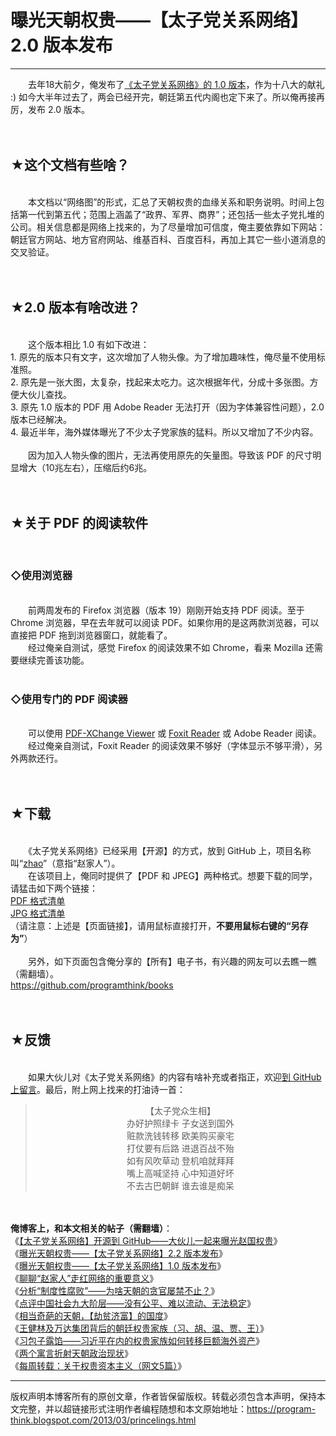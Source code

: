 # 曝光天朝权贵——【太子党关系网络】2.0 版本发布 

-----

<div class="post-body entry-content">
　　去年18大前夕，俺发布了<a href="../../2012/11/princelings.md">《太子党关系网络》的 1.0 版本</a>，作为十八大的献礼 :) 如今大半年过去了，两会已经开完，朝廷第五代内阁也定下来了。所以俺再接再厉，发布 2.0 版本。<br/>
<a name="more"></a><br/>
<br/>
<h2>★这个文档有些啥？</h2><br/>
　　本文档以“网络图”的形式，汇总了天朝权贵的血缘关系和职务说明。时间上包括第一代到第五代；范围上涵盖了“政界、军界、商界”；还包括一些太子党扎堆的公司。相关信息都是网络上找来的，为了尽量增加可信度，俺主要依靠如下网站：朝廷官方网站、地方官府网站、维基百科、百度百科，再加上其它一些小道消息的交叉验证。<br/>
<br/>
<br/>
<h2>★2.0 版本有啥改进？</h2><br/>
　　这个版本相比 1.0 有如下改进：<br/>
1. 原先的版本只有文字，这次增加了人物头像。为了增加趣味性，俺尽量不使用标准照。<br/>
2. 原先是一张大图，太复杂，找起来太吃力。这次根据年代，分成十多张图。方便大伙儿查找。<br/>
3. 原先 1.0 版本的 PDF 用 Adobe Reader 无法打开（因为字体兼容性问题），2.0 版本已经解决。<br/>
4. 最近半年，海外媒体曝光了不少太子党家族的猛料。所以又增加了不少内容。<br/>
<br/>
　　因为加入人物头像的图片，无法再使用原先的矢量图。导致该 PDF 的尺寸明显增大（10兆左右），压缩后约6兆。<br/>
<br/>
<br/>
<h2>★关于 PDF 的阅读软件</h2><br/>
<h3>◇使用浏览器</h3><br/>
　　前两周发布的 Firefox 浏览器（版本 19）刚刚开始支持 PDF 阅读。至于 Chrome 浏览器，早在去年就可以阅读 PDF。如果你用的是这两款浏览器，可以直接把 PDF 拖到浏览器窗口，就能看了。<br/>
　　经过俺亲自测试，感觉 Firefox 的阅读效果不如 Chrome，看来 Mozilla 还需要继续完善该功能。<br/>
<br/>
<h3>◇使用专门的 PDF 阅读器</h3><br/>
　　可以使用 <a href="http://www.tracker-software.com/product/pdf-xchange-viewer" rel="nofollow" target="_blank">PDF-XChange Viewer</a> 或 <a href="http://www.foxitsoftware.com/Secure_PDF_Reader/" rel="nofollow" target="_blank">Foxit Reader</a> 或 Adobe Reader 阅读。<br/>
　　经过俺亲自测试，Foxit Reader 的阅读效果不够好（字体显示不够平滑），另外两款还行。<br/>
<br/>
<br/>
<h2>★下载</h2><br/>
　　《太子党关系网络》已经采用【开源】的方式，放到 GitHub 上，项目名称叫“<a href="https://github.com/programthink/zhao/" target="_blank">zhao</a>”（意指“赵家人”）。<br/>
　　在该项目上，俺同时提供了【PDF 和 JPEG】两种格式。想要下载的同学，请猛击如下两个链接：<br/>
<a href="https://github.com/programthink/zhao/tree/master/download/pdf" rel="nofollow" target="_blank">PDF 格式清单</a><br/>
<a href="https://github.com/programthink/zhao/tree/master/download/jpg" rel="nofollow" target="_blank">JPG 格式清单</a><br/>
（请注意：上述是【页面链接】，请用鼠标直接打开，<b>不要用鼠标右键的“另存为”</b>）<br/>
<br/>
　　另外，如下页面包含俺分享的【所有】电子书，有兴趣的网友可以去瞧一瞧（需翻墙）。<br/>
<a href="https://github.com/programthink/books" target="_blank">https://github.com/programthink/books</a><br/>
<br/>
<br/>
<h2>★反馈</h2><br/>
　　如果大伙儿对《太子党关系网络》的内容有啥补充或者指正，欢迎<a href="https://github.com/programthink/zhao/issues" rel="nofollow" target="_blank">到 GitHub 上留言</a>。最后，附上网上找来的打油诗一首：<br/>
<blockquote><center>【太子党众生相】<br/>
办好护照绿卡 子女送到国外<br/>
赃款洗钱转移 欧美购买豪宅<br/>
打仗要有后路 进退百战不殆<br/>
如有风吹草动 登机咱就拜拜<br/>
嘴上高喊坚持 心中知道好坏<br/>
不去古巴朝鲜 谁去谁是痴呆</center></blockquote><br/>
<br/>
<b>俺博客上，和本文相关的帖子（需翻墙）</b>：<br/>
《<a href="../../2016/02/Zhao-at-GitHub.md">【太子党关系网络】开源到 GitHub——大伙儿一起来曝光赵国权贵</a>》<br/>
《<a href="../../2015/02/Princelings.md">曝光天朝权贵——【太子党关系网络】2.2 版本发布</a>》<br/>
《<a href="../../2012/11/princelings.md">曝光天朝权贵——【太子党关系网络】1.0 版本发布</a>》<br/>
《<a href="../../2016/01/Zhao-Family.md">聊聊“赵家人”走红网络的重要意义</a>》<br/>
《<a href="../../2014/07/corruption-and-form-of-government.md">分析“制度性腐败”——为啥天朝的贪官屡禁不止？</a>》<br/>
《<a href="../../2013/12/chinese-social-stratification.md">点评中国社会九大阶层——没有公平、难以流动、无法稳定</a>》<br/>
《<a href="../../2018/07/Robbing-the-Poor-Funding-the-Rich.md">相当奇葩的天朝，【劫贫济富】的国度</a>》<br/>
《<a href="../../2015/05/Wanda-and-Princelings.md">王健林及万达集团背后的朝廷权贵家族（习、胡、温、贾、王）</a>》<br/>
《<a href="../../2014/01/china-princelings-offshore-companies.md">习包子露馅——习近平在内的权贵家族如何转移巨额海外资产</a>》<br/>
《<a href="../../2012/11/political-fable.md">两个寓言折射天朝政治现状</a>》<br/>
《<a href="../../2013/03/weekly-share-45.md">每周转载：关于权贵资本主义（网文5篇）</a>》
</div>


------------------------------------------------

版权声明本博客所有的原创文章，作者皆保留版权。转载必须包含本声明，保持本文完整，并以超链接形式注明作者编程随想和本文原始地址：https://program-think.blogspot.com/2013/03/princelings.html
